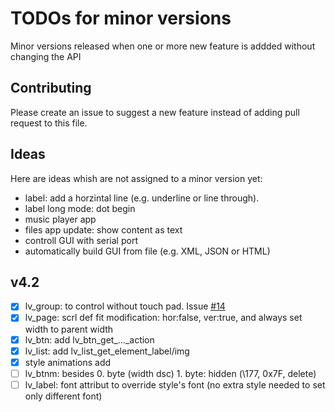 # TODOs for minor versions
Minor versions released when one or more new feature is addded without changing the API

## Contributing
Please create an issue to suggest a new feature instead of adding pull request to this file.

## Ideas
Here are ideas whish are not assigned to a minor version yet:
- label: add a horzintal line (e.g. underline or line through). 
- label long mode: dot begin
- music player app
- files app update: show content as text
- controll GUI with serial port
- automatically build GUI from file (e.g. XML, JSON or HTML)

## v4.2
- [x] lv_group: to control without touch pad. Issue [#14](https://github.com/littlevgl/lvgl/issues/14)
- [x] lv_page: scrl def fit modification: hor:false, ver:true, and always set width to parent width
- [x] lv_btn: add lv_btn_get_..._action
- [x] lv_list: add lv_list_get_element_label/img
- [x] style animations add
- [ ] lv_btnm:  besides 0. byte (width dsc) 1. byte: hidden (\177, 0x7F, delete)
- [ ] lv_label: font attribut to override style's font (no extra style needed to set only different font)
